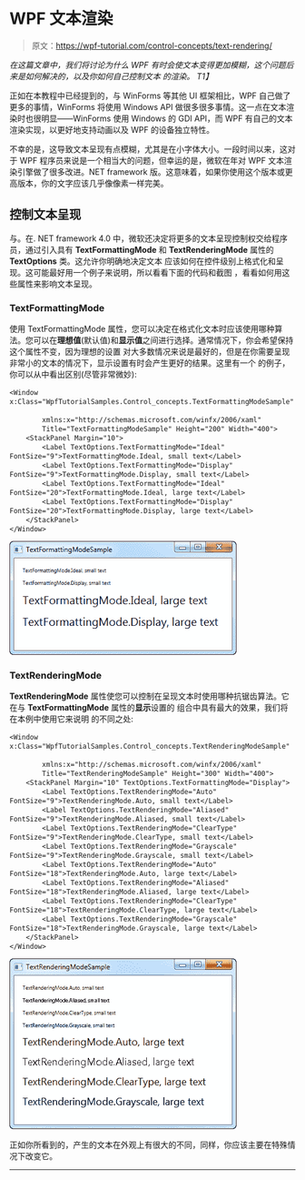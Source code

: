 # WPF 文本渲染

> 原文：<https://wpf-tutorial.com/control-concepts/text-rendering/>

*在这篇文章中，我们将讨论为什么 WPF 有时会使文本变得更加模糊，这个问题后来是如何解决的，以及你如何自己控制文本 的渲染。 T1】*

正如在本教程中已经提到的，与 WinForms 等其他 UI 框架相比，WPF 自己做了更多的事情，WinForms 将使用 Windows API 做很多很多事情。这一点在文本渲染时也很明显——WinForms 使用 Windows 的 GDI API，而 WPF 有自己的文本渲染实现，以更好地支持动画以及 WPF 的设备独立特性。

不幸的是，这导致文本呈现有点模糊，尤其是在小字体大小。一段时间以来，这对于 WPF 程序员来说是一个相当大的问题，但幸运的是，微软在年对 WPF 文本渲染引擎做了很多改进。NET framework 版。这意味着，如果你使用这个版本或更高版本，你的文字应该几乎像像素一样完美。

## 控制文本呈现

与。在. NET framework 4.0 中，微软还决定将更多的文本呈现控制权交给程序员，通过引入具有 **TextFormattingMode** 和 **TextRenderingMode** 属性的 **TextOptions** 类。这允许你明确地决定文本 应该如何在控件级别上格式化和呈现。这可能最好用一个例子来说明，所以看看下面的代码和截图 ，看看如何用这些属性来影响文本呈现。

### TextFormattingMode

<input type="hidden" name="IL_IN_ARTICLE">

使用 TextFormattingMode 属性，您可以决定在格式化文本时应该使用哪种算法。您可以在**理想值**(默认值)和**显示值**之间进行选择。通常情况下，你会希望保持这个属性不变，因为理想的设置 对大多数情况来说是最好的，但是在你需要呈现非常小的文本的情况下，显示设置有时会产生更好的结果。这里有一个 的例子，你可以从中看出区别(尽管非常微妙):

```
<Window x:Class="WpfTutorialSamples.Control_concepts.TextFormattingModeSample"

        xmlns:x="http://schemas.microsoft.com/winfx/2006/xaml"
        Title="TextFormattingModeSample" Height="200" Width="400">
    <StackPanel Margin="10">
        <Label TextOptions.TextFormattingMode="Ideal" FontSize="9">TextFormattingMode.Ideal, small text</Label>
        <Label TextOptions.TextFormattingMode="Display" FontSize="9">TextFormattingMode.Display, small text</Label>
        <Label TextOptions.TextFormattingMode="Ideal" FontSize="20">TextFormattingMode.Ideal, large text</Label>
        <Label TextOptions.TextFormattingMode="Display" FontSize="20">TextFormattingMode.Display, large text</Label>
    </StackPanel>
</Window>
```

![](img/b11502806119cc6a141b75add865434b.png "Using the TextFormattingMode property")

### TextRenderingMode

**TextRenderingMode** 属性使您可以控制在呈现文本时使用哪种抗锯齿算法。它在与 **TextFormattingMode** 属性的**显示**设置的 组合中具有最大的效果，我们将在本例中使用它来说明 的不同之处:

```
<Window x:Class="WpfTutorialSamples.Control_concepts.TextRenderingModeSample"

        xmlns:x="http://schemas.microsoft.com/winfx/2006/xaml"
        Title="TextRenderingModeSample" Height="300" Width="400">
    <StackPanel Margin="10" TextOptions.TextFormattingMode="Display">
        <Label TextOptions.TextRenderingMode="Auto" FontSize="9">TextRenderingMode.Auto, small text</Label>
        <Label TextOptions.TextRenderingMode="Aliased" FontSize="9">TextRenderingMode.Aliased, small text</Label>
        <Label TextOptions.TextRenderingMode="ClearType" FontSize="9">TextRenderingMode.ClearType, small text</Label>
        <Label TextOptions.TextRenderingMode="Grayscale" FontSize="9">TextRenderingMode.Grayscale, small text</Label>
        <Label TextOptions.TextRenderingMode="Auto" FontSize="18">TextRenderingMode.Auto, large text</Label>
        <Label TextOptions.TextRenderingMode="Aliased" FontSize="18">TextRenderingMode.Aliased, large text</Label>
        <Label TextOptions.TextRenderingMode="ClearType" FontSize="18">TextRenderingMode.ClearType, large text</Label>
        <Label TextOptions.TextRenderingMode="Grayscale" FontSize="18">TextRenderingMode.Grayscale, large text</Label>
    </StackPanel>
</Window>
```

![](img/c062da832fd23c1135f7cfd6e1e6f8ba.png "Using the TextRenderingMode property")

正如你所看到的，产生的文本在外观上有很大的不同，同样，你应该主要在特殊情况下改变它。

* * *